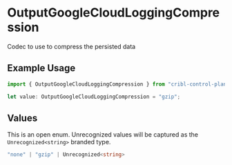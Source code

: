 # OutputGoogleCloudLoggingCompression

Codec to use to compress the persisted data

## Example Usage

```typescript
import { OutputGoogleCloudLoggingCompression } from "cribl-control-plane/models";

let value: OutputGoogleCloudLoggingCompression = "gzip";
```

## Values

This is an open enum. Unrecognized values will be captured as the `Unrecognized<string>` branded type.

```typescript
"none" | "gzip" | Unrecognized<string>
```